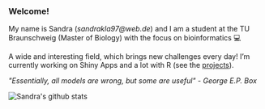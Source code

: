 ### Welcome!

My name is Sandra (_sandrakla97@web.de_) and I am a student at the TU Braunschweig (Master of Biology) with the focus on bioinformatics 💻 

A wide and interesting field, which brings new challenges every day! I’m currently working on Shiny Apps and a lot with R (see the [projects](./about.md)).

_"Essentially, all models are wrong, but some are useful" - George E.P. Box_

![Sandra's github stats](https://github-readme-stats.vercel.app/api?username=SandraKla&show_icons=true&theme=dracula) 

